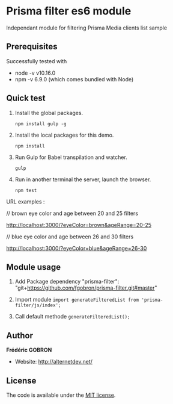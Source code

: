 # Prisma filter es6 module
Independant module for filtering Prisma Media clients list sample

## Prerequisites
Successfully tested with

* node -v v10.16.0
* npm -v 6.9.0 (which comes bundled with Node)

## Quick test

1. Install the global packages.

    `npm install gulp -g`

2. Install the local packages for this demo.

    `npm install`

3. Run Gulp for Babel transpilation and watcher.

    `gulp`

4. Run in another terminal the server, launch the browser.

    `npm test`

URL examples :

// brown eye color and age between 20 and 25 filters

<http://localhost:3000/?eyeColor=brown&ageRange=20-25>

// blue eye color and age between 26 and 30 filters

<http://localhost:3000/?eyeColor=blue&ageRange=26-30>

## Module usage

1. Add Package dependency
"prisma-filter": "git+https://github.com/fgobron/prisma-filter.git#master"

2. Import module
``import generateFilteredList from 'prisma-filter/js/index';``

3. Call default methode
``generateFilteredList();``

## Author

**Frédéric GOBRON**

-   Website: <http://alternetdev.net/>

## License

The code is available under the [MIT license](LICENSE).